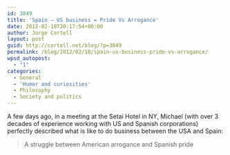 ```yaml
---
id: 3849
title: 'Spain – US business = Pride Vs Arrogance'
date: 2012-02-18T20:17:54+00:00
author: Jorge Cortell
layout: post
guid: http://cortell.net/blog/?p=3849
permalink: /blog/2012/02/18/spain-us-business-pride-vs-arrogance/
wpsd_autopost:
  - "1"
categories:
  - General
  - 'Humor and curiosities'
  - Philosophy
  - Society and politics
---
```

A few days ago, in a meeting at the Setai Hotel in NY, Michael (with over 3 decades of experience working with US and Spanish corporations) perfectly described what is like to do business between the USA and Spain:

> A struggle between American arrogance and Spanish pride